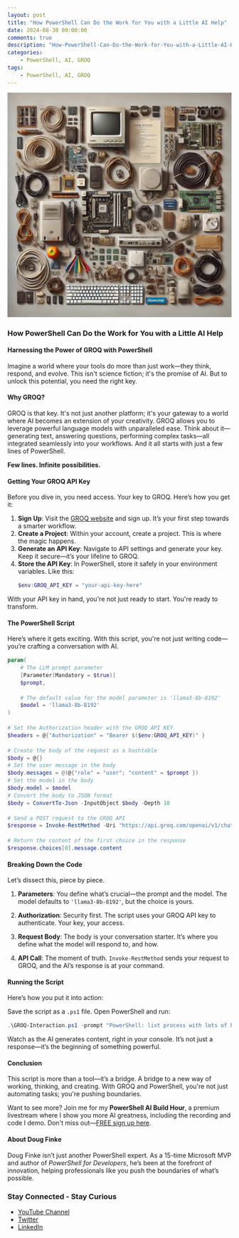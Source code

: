 ```yaml
---
layout: post
title: "How PowerShell Can Do the Work for You with a Little AI Help"
date: 2024-08-30 09:00:00
comments: true
description: "How-PowerShell-Can-Do-the-Work-for-You-with-a-Little-AI-Help"
categories: 
    - PowerShell, AI, GROQ
tags:
    - PowerShell, AI, GROQ
---
```


![alt text](/images/posts/PowerShell-Help-From-AI.png)

### How PowerShell Can Do the Work for You with a Little AI Help

#### Harnessing the Power of GROQ with PowerShell

Imagine a world where your tools do more than just work—they think, respond, and evolve. This isn't science fiction; it's the promise of AI. But to unlock this potential, you need the right key.

#### Why GROQ?

GROQ is that key. It's not just another platform; it's your gateway to a world where AI becomes an extension of your creativity. GROQ allows you to leverage powerful language models with unparalleled ease. Think about it—generating text, answering questions, performing complex tasks—all integrated seamlessly into your workflows. And it all starts with just a few lines of PowerShell.

**Few lines. Infinite possibilities.**

#### Getting Your GROQ API Key

Before you dive in, you need access. Your key to GROQ. Here’s how you get it:

1. **Sign Up**: Visit the [GROQ website](https://www.groq.com) and sign up. It’s your first step towards a smarter workflow.
2. **Create a Project**: Within your account, create a project. This is where the magic happens.
3. **Generate an API Key**: Navigate to API settings and generate your key. Keep it secure—it’s your lifeline to GROQ.
4. **Store the API Key**: In PowerShell, store it safely in your environment variables. Like this:
   ```powershell
   $env:GROQ_API_KEY = "your-api-key-here"
   ```

With your API key in hand, you're not just ready to start. You're ready to transform.

#### The PowerShell Script

Here’s where it gets exciting. With this script, you're not just writing code—you’re crafting a conversation with AI.

```powershell
param(
    # The LLM prompt parameter 
    [Parameter(Mandatory = $true)] 
    $prompt,
    
    # The default value for the model parameter is 'llama3-8b-8192'
    $model = 'llama3-8b-8192' 
)

# Set the Authorization header with the GROQ API KEY
$headers = @{"Authorization" = "Bearer $($env:GROQ_API_KEY)" } 

# Create the body of the request as a hashtable
$body = @{}        
# Set the user message in the body
$body.messages = @(@{"role" = "user"; "content" = $prompt }) 
# Set the model in the body
$body.model = $model 
# Convert the body to JSON format
$body = ConvertTo-Json -InputObject $body -Depth 10 

# Send a POST request to the GROQ API
$response = Invoke-RestMethod -Uri "https://api.groq.com/openai/v1/chat/completions" -Method Post -Headers $headers -Body $body 

# Return the content of the first choice in the response
$response.choices[0].message.content
```

#### Breaking Down the Code

Let’s dissect this, piece by piece.

1. **Parameters**: You define what’s crucial—the prompt and the model. The model defaults to `'llama3-8b-8192'`, but the choice is yours.
   
2. **Authorization**: Security first. The script uses your GROQ API key to authenticate. Your key, your access.
   
3. **Request Body**: The body is your conversation starter. It’s where you define what the model will respond to, and how.

4. **API Call**: The moment of truth. `Invoke-RestMethod` sends your request to GROQ, and the AI’s response is at your command.

#### Running the Script

Here’s how you put it into action:

Save the script as a `.ps1` file. Open PowerShell and run:

```powershell
.\GROQ-Interaction.ps1 -prompt "PowerShell: list process with lots of handles"
```

Watch as the AI generates content, right in your console. It’s not just a response—it’s the beginning of something powerful.

#### Conclusion

This script is more than a tool—it’s a bridge. A bridge to a new way of working, thinking, and creating. With GROQ and PowerShell, you're not just automating tasks; you're pushing boundaries.

Want to see more? Join me for my **PowerShell AI Build Hour**, a premium livestream where I show you more AI greatness, including the recording and code I demo. Don't miss out—[FREE sign up here](https://www.meetup.com/nycpowershellmeetup/).

#### About Doug Finke

Doug Finke isn’t just another PowerShell expert. As a 15-time Microsoft MVP and author of *PowerShell for Developers*, he’s been at the forefront of innovation, helping professionals like you push the boundaries of what’s possible.

### Stay Connected - Stay Curious

- [YouTube Channel](https://www.youtube.com/@dougfinke)
- [Twitter](https://x.com/dfinke)
- [LinkedIn](https://www.linkedin.com/in/douglasfinke/)